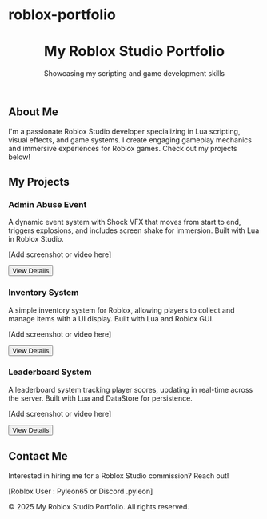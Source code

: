 # roblox-portfolio

<!DOCTYPE html>
<html lang="en">
<head>
  <meta charset="UTF-8">
  <meta name="viewport" content="width=device-width, initial-scale=1.0">
  <title>My Roblox Studio Portfolio</title>
  <script src="https://cdn.tailwindcss.com"></script>
</head>
<body class="bg-gray-900 text-white font-sans">
  <!-- Header -->
  <header class="bg-blue-600 py-6 text-center">
    <h1 class="text-4xl font-bold">My Roblox Studio Portfolio</h1>
    <p class="mt-2 text-lg">Showcasing my scripting and game development skills</p>
  </header>

  <!-- About Section -->
  <section class="max-w-4xl mx-auto py-10 px-4">
    <h2 class="text-3xl font-semibold mb-4">About Me</h2>
    <p class="text-lg">
      I'm a passionate Roblox Studio developer specializing in Lua scripting, visual effects, and game systems. I create engaging gameplay mechanics and immersive experiences for Roblox games. Check out my projects below!
    </p>
  </section>

  <!-- Projects Section -->
  <section class="max-w-4xl mx-auto py-10 px-4">
    <h2 class="text-3xl font-semibold mb-6">My Projects</h2>
    <div class="grid grid-cols-1 md:grid-cols-2 gap-6">
      <!-- Project 1: Admin Abuse Event -->
      <div class="bg-gray-800 p-6 rounded-lg shadow-lg">
        <h3 class="text-2xl font-bold mb-2">Admin Abuse Event</h3>
        <p class="mb-4">A dynamic event system with Shock VFX that moves from start to end, triggers explosions, and includes screen shake for immersion. Built with Lua in Roblox Studio.</p>
        <p class="text-gray-400">[Add screenshot or video here]</p>
        <button class="mt-4 bg-blue-500 hover:bg-blue-600 text-white py-2 px-4 rounded" onclick="alert('Details: Lua scripts for VFX, RemoteEvents for screen shake, and particle emitters.')">View Details</button>
      </div>
      <!-- Project 2: Inventory System -->
      <div class="bg-gray-800 p-6 rounded-lg shadow-lg">
        <h3 class="text-2xl font-bold mb-2">Inventory System</h3>
        <p class="mb-4">A simple inventory system for Roblox, allowing players to collect and manage items with a UI display. Built with Lua and Roblox GUI.</p>
        <p class="text-gray-400">[Add screenshot or video here]</p>
        <button class="mt-4 bg-blue-500 hover:bg-blue-600 text-white py-2 px-4 rounded" onclick="alert('Details: Server-client communication, GUI updates, and item management in Lua.')">View Details</button>
      </div>
      <!-- Project 3: Leaderboard System -->
      <div class="bg-gray-800 p-6 rounded-lg shadow-lg">
        <h3 class="text-2xl font-bold mb-2">Leaderboard System</h3>
        <p class="mb-4">A leaderboard system tracking player scores, updating in real-time across the server. Built with Lua and DataStore for persistence.</p>
        <p class="text-gray-400">[Add screenshot or video here]</p>
        <button class="mt-4 bg-blue-500 hover:bg-blue-600 text-white py-2 px-4 rounded" onclick="alert('Details: Uses DataStore for saving scores and leaderstats for display.')">View Details</button>
      </div>
    </div>
  </section>

  <!-- Contact Section -->
  <section class="max-w-4xl mx-auto py-10 px-4 text-center">
    <h2 class="text-3xl font-semibold mb-4">Contact Me</h2>
    <p class="text-lg mb-4">Interested in hiring me for a Roblox Studio commission? Reach out!</p>
    <p class="text-lg">[Roblox User : Pyleon65  or Discord .pyleon]</p>
  </section>

  <!-- Footer -->
  <footer class="bg-gray-800 py-4 text-center">
    <p>&copy; 2025 My Roblox Studio Portfolio. All rights reserved.</p>
  </footer>
</body>
</html>
